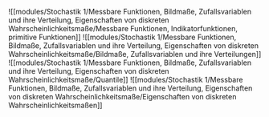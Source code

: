 ![[modules/Stochastik 1/Messbare Funktionen, Bildmaße, Zufallsvariablen und ihre Verteilung, Eigenschaften von diskreten Wahrscheinlichkeitsmaße/Messbare Funktionen, Indikatorfunktionen, primitive Funktionen]]
![[modules/Stochastik 1/Messbare Funktionen, Bildmaße, Zufallsvariablen und ihre Verteilung, Eigenschaften von diskreten Wahrscheinlichkeitsmaße/Bildmaße, Zufallsvariablen und ihre Verteilungen]]
![[modules/Stochastik 1/Messbare Funktionen, Bildmaße, Zufallsvariablen und ihre Verteilung, Eigenschaften von diskreten Wahrscheinlichkeitsmaße/Quantile]]
![[modules/Stochastik 1/Messbare Funktionen, Bildmaße, Zufallsvariablen und ihre Verteilung, Eigenschaften von diskreten Wahrscheinlichkeitsmaße/Eigenschaften von diskreten Wahrscheinlichkeitsmaßen]]